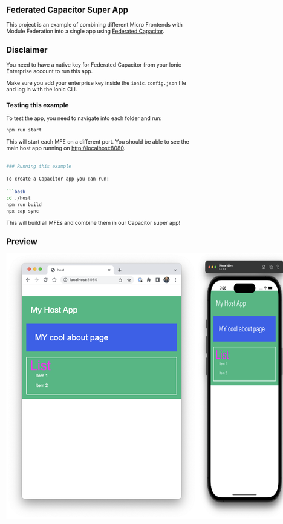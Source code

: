 ## Federated Capacitor Super App

This project is an example of combining different Micro Frontends with Module Federation into a single app using [Federated Capacitor](https://ionic.io/docs/portals/for-capacitor/overview).

## Disclaimer

You need to have a native key for Federated Capacitor from your Ionic Enterprise account to run this app.

Make sure you add your enterprise key inside the `ionic.config.json` file and log in with the Ionic CLI.

### Testing this example

To test the app, you need to navigate into each folder and run:

```bash
npm run start
```

This will start each MFE on a different port. You should be able to see the main host app running on [http://localhost:8080](http://localhost:8080).

```bash

### Running this example

To create a Capacitor app you can run:

```bash
cd ./host
npm run build
npx cap sync
```

This will build all MFEs and combine them in our Capacitor super app!

## Preview
<div style="display: flex; flex-direction: 'row';">
<img src="./screenshots/1.png" width="auto">
<img src="./screenshots/2.png" width=50%>
</div>
